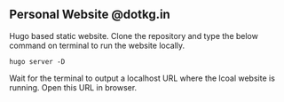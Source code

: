 Personal Website @dotkg.in
---

Hugo based static website.
Clone the repository and type the below command on terminal to run the website locally.

```
hugo server -D
```

Wait for the terminal to output a localhost URL where the lcoal website is running. Open this URL in browser. 
